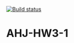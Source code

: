 [![Build status](https://ci.appveyor.com/api/projects/status/p5hoe266sxyv8342?svg=true)](https://ci.appveyor.com/project/NKhashchanov/ahj-hw3-1)

# AHJ-HW3-1
